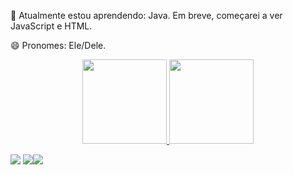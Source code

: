 🌱 Atualmente estou aprendendo: Java. Em breve, começarei a ver JavaScript e HTML.

😄 Pronomes: Ele/Dele.
 
 <div align="center">
  <a href="https://github.com/devJoaoLuccas">
  <img height="135em" src="https://github-readme-stats.vercel.app/api?username=devJoaoLuccas&show_icons=true&theme=midnight-purple&include_all_commits=true&count_private=true&title_color=fed400&text_color=90d3ed"/>
  <img height="135em" src="https://github-readme-stats.vercel.app/api/top-langs/?username=devJoaoLuccas&layout=compact&langs_count=7&theme=midnight-purple&title_color=fed400&text_color=90d3ed"/>
</div>

      
<a href="https://www.linkedin.com/in/jo%C3%A3o-luccas-75291a232/" target="_blank"><img src="https://img.shields.io/badge/-LinkedIn-%230077B5?style=for-the-badge&logo=linkedin&logoColor=white" target="_blank"></a> <a href = "mailto:joaoluccasmarques29@gmail.com"><img src="https://img.shields.io/badge/-Gmail-%23333?style=for-the-badge&logo=gmail&logoColor=white" target="_blank"></a><a href="https://www.instagram.com/jllmarques_" target="_blank"><img src="https://img.shields.io/badge/-Instagram-%23E4405F?style=for-the-badge&logo=instagram&logoColor=white" target="_blank"></a>
 
 
 


